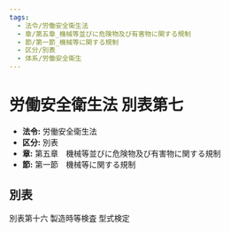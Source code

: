 ```yaml
---
tags:
  - 法令/労働安全衛生法
  - 章/第五章_機械等並びに危険物及び有害物に関する規制
  - 節/第一節_機械等に関する規制
  - 区分/別表
  - 体系/労働安全衛生
---
```

# 労働安全衛生法 別表第七

- **法令:** 労働安全衛生法
- **区分:** 別表
- **章:** 第五章　機械等並びに危険物及び有害物に関する規制
- **節:** 第一節　機械等に関する規制

## 別表
別表第十六
 	製造時等検査	型式検定

